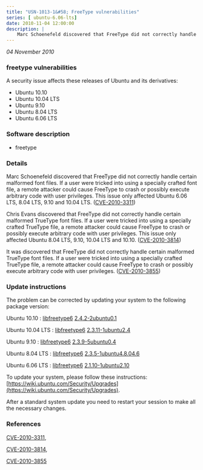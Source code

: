 ```yaml
---
title: "USN-1013-1&#58; FreeType vulnerabilities"
series: [ ubuntu-6.06-lts]
date: 2010-11-04 12:00:00
description: |
    Marc Schoenefeld discovered that FreeType did not correctly handle certain malformed font files. If a user were tricked into using a specially crafted font file, a remote attacker could cause FreeType to crash or possibly execute arbitrary code with user privileges. This issue only affected Ubuntu 6.06 LTS, 8.04 LTS, 9.10 and 10.04 LTS. ([CVE-2010-3311](http://people.ubuntu.com/~ubuntu-security/cve/CVE-2010-3311))
--- 
```

 
 

*04 November 2010*

### freetype vulnerabilities

A security issue affects these releases of Ubuntu and its derivatives:

* Ubuntu 10.10
* Ubuntu 10.04 LTS
* Ubuntu 9.10
* Ubuntu 8.04 LTS
* Ubuntu 6.06 LTS

### Software description

* freetype 

### Details

Marc Schoenefeld discovered that FreeType did not correctly handle certain malformed font files. If a user were tricked into using a specially crafted font file, a remote attacker could cause FreeType to crash or possibly execute arbitrary code with user privileges. This issue only affected Ubuntu 6.06 LTS, 8.04 LTS, 9.10 and 10.04 LTS. ([CVE-2010-3311](http://people.ubuntu.com/~ubuntu-security/cve/CVE-2010-3311))

Chris Evans discovered that FreeType did not correctly handle certain malformed TrueType font files. If a user were tricked into using a specially crafted TrueType file, a remote attacker could cause FreeType to crash or possibly execute arbitrary code with user privileges. This issue only affected Ubuntu 8.04 LTS, 9.10, 10.04 LTS and 10.10. ([CVE-2010-3814](http://people.ubuntu.com/~ubuntu-security/cve/CVE-2010-3814))

It was discovered that FreeType did not correctly handle certain malformed TrueType font files. If a user were tricked into using a specially crafted TrueType file, a remote attacker could cause FreeType to crash or possibly execute arbitrary code with user privileges. ([CVE-2010-3855](http://people.ubuntu.com/~ubuntu-security/cve/CVE-2010-3855)) 

### Update instructions

The problem can be corrected by updating your system to the following package version:

Ubuntu 10.10
 : [libfreetype6](https://launchpad.net/ubuntu/+source/freetype) <span> [2.4.2-2ubuntu0.1](https://launchpad.net/ubuntu/+source/freetype/2.4.2-2ubuntu0.1) </span> 

Ubuntu 10.04 LTS
 : [libfreetype6](https://launchpad.net/ubuntu/+source/freetype) <span> [2.3.11-1ubuntu2.4](https://launchpad.net/ubuntu/+source/freetype/2.3.11-1ubuntu2.4) </span> 

Ubuntu 9.10
 : [libfreetype6](https://launchpad.net/ubuntu/+source/freetype) <span> [2.3.9-5ubuntu0.4](https://launchpad.net/ubuntu/+source/freetype/2.3.9-5ubuntu0.4) </span> 

Ubuntu 8.04 LTS
 : [libfreetype6](https://launchpad.net/ubuntu/+source/freetype) <span> [2.3.5-1ubuntu4.8.04.6](https://launchpad.net/ubuntu/+source/freetype/2.3.5-1ubuntu4.8.04.6) </span> 

Ubuntu 6.06 LTS
 : [libfreetype6](https://launchpad.net/ubuntu/+source/freetype) <span> [2.1.10-1ubuntu2.10](https://launchpad.net/ubuntu/+source/freetype/2.1.10-1ubuntu2.10) </span> 

To update your system, please follow these instructions: [https://wiki.ubuntu.com/Security/Upgrades](https://wiki.ubuntu.com/Security/Upgrades).

After a standard system update you need to restart your session to make all the necessary changes. 

### References

 
 [CVE-2010-3311](http://people.ubuntu.com/~ubuntu-security/cve/CVE-2010-3311), 

 [CVE-2010-3814](http://people.ubuntu.com/~ubuntu-security/cve/CVE-2010-3814), 

 [CVE-2010-3855](http://people.ubuntu.com/~ubuntu-security/cve/CVE-2010-3855)
 

